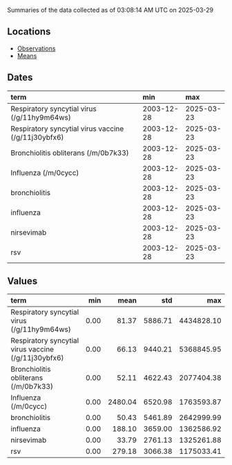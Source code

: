 Summaries of the data collected as of 03:08:14 AM UTC on 2025-03-29

## Locations

* [Observations](https://github.com/DISSC-yale/gtrends_collection/blob/main/summaries/observations.csv)
* [Means](https://github.com/DISSC-yale/gtrends_collection/blob/main/summaries/means.csv)

## Dates

| term                                                | min        | max        |
|:----------------------------------------------------|:-----------|:-----------|
| Respiratory syncytial virus (/g/11hy9m64ws)         | 2003-12-28 | 2025-03-23 |
| Respiratory syncytial virus vaccine (/g/11j30ybfx6) | 2003-12-28 | 2025-03-23 |
| Bronchiolitis obliterans (/m/0b7k33)                | 2003-12-28 | 2025-03-23 |
| Influenza (/m/0cycc)                                | 2003-12-28 | 2025-03-23 |
| bronchiolitis                                       | 2003-12-28 | 2025-03-23 |
| influenza                                           | 2003-12-28 | 2025-03-23 |
| nirsevimab                                          | 2003-12-28 | 2025-03-23 |
| rsv                                                 | 2003-12-28 | 2025-03-23 |

## Values

| term                                                |   min |    mean |     std |        max |
|:----------------------------------------------------|------:|--------:|--------:|-----------:|
| Respiratory syncytial virus (/g/11hy9m64ws)         |  0.00 |   81.37 | 5886.71 | 4434828.10 |
| Respiratory syncytial virus vaccine (/g/11j30ybfx6) |  0.00 |   66.13 | 9440.21 | 5368845.95 |
| Bronchiolitis obliterans (/m/0b7k33)                |  0.00 |   52.11 | 4622.43 | 2077404.38 |
| Influenza (/m/0cycc)                                |  0.00 | 2480.04 | 6520.98 | 1763593.87 |
| bronchiolitis                                       |  0.00 |   50.43 | 5461.89 | 2642999.99 |
| influenza                                           |  0.00 |  188.10 | 3659.00 | 1362586.92 |
| nirsevimab                                          |  0.00 |   33.79 | 2761.13 | 1325261.88 |
| rsv                                                 |  0.00 |  279.18 | 3066.38 | 1175033.41 |
